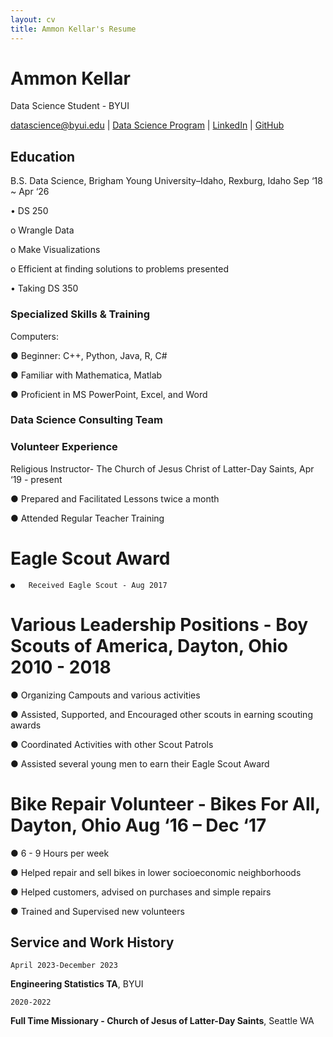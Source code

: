 ```yaml
---
layout: cv
title: Ammon Kellar's Resume
---
```

# Ammon Kellar
Data Science Student - BYUI
<div id="webaddress">
<a href="datascience@byui.edu">datascience@byui.edu</a>
| <a href="https://byuidatascience.github.io/development.html">Data Science Program</a>
| <a href="https://www.linkedin.com/groups/13537407/">LinkedIn</a>
| <a href="https://github.com/byuids-resumes">GitHub</a>
</div>

<!-- https://www.monique.tech/the-art-of-markdown -->

## Education

B.S. Data Science, Brigham Young University–Idaho,	 Rexburg, Idaho Sep ‘18 ~ Apr ‘26

•	DS 250

  o	Wrangle Data
  
  o	Make Visualizations
  
  o	Efficient at finding solutions to problems presented

•	Taking DS 350

### Specialized Skills & Training
Computers:

●	Beginner: C++, Python, Java, R, C#

●	Familiar with Mathematica, Matlab

●	Proficient in MS PowerPoint, Excel, and Word

### Data Science Consulting Team

### Volunteer Experience
Religious Instructor- The Church of Jesus Christ of Latter-Day Saints,	Apr ‘19 - present

  ●	Prepared and Facilitated Lessons twice a month

  ●	Attended Regular Teacher Training
  
  # Eagle Scout Award
  
    ●	Received Eagle Scout - Aug 2017
  
  # Various Leadership Positions - Boy Scouts of America, Dayton, Ohio	2010 - 2018
  
  ●	Organizing Campouts and various activities
  
  ●	Assisted, Supported, and Encouraged other scouts in earning scouting awards
  
  ●	Coordinated Activities with other Scout Patrols
  
  ●	Assisted several young men to earn their Eagle Scout Award
  
  # Bike Repair Volunteer - Bikes For All, Dayton, Ohio	Aug ‘16 – Dec ‘17
  
  ●	6 - 9 Hours per week
  
  ●	Helped repair and sell bikes in lower socioeconomic neighborhoods
  
  ●	Helped customers, advised on purchases and simple repairs
  
  ●	Trained and Supervised new volunteers

## Service and Work History

`April 2023-December 2023`

__Engineering Statistics TA__, BYUI


`2020-2022`

__Full Time Missionary - Church of Jesus of Latter-Day Saints__, Seattle WA



<!-- ### Footer

Last updated: December 2023 -->


